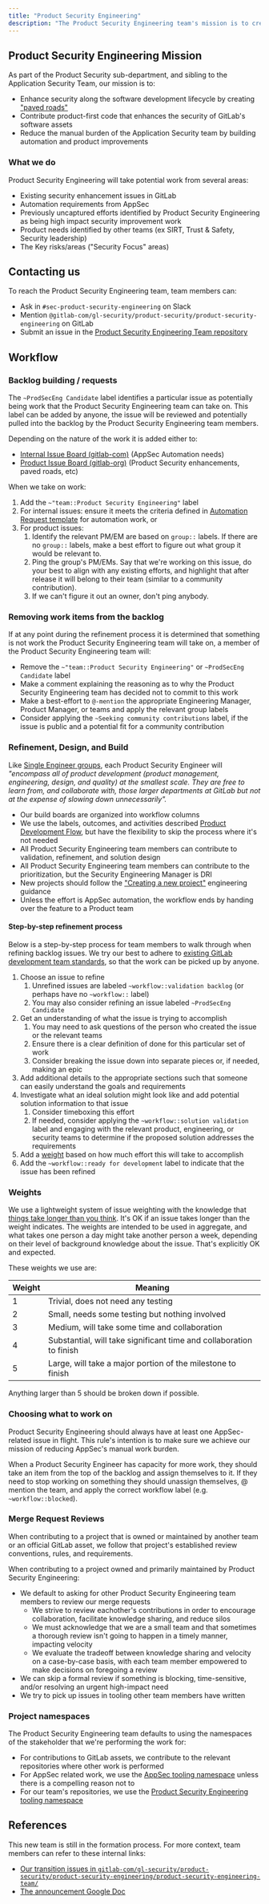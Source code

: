```yaml
---
title: "Product Security Engineering"
description: "The Product Security Engineering team's mission is to create proactive and preventative controls which will scale with the organization and result in improved product security."
---
```


## Product Security Engineering Mission

As part of the Product Security sub-department, and sibling to the Application Security Team, our mission is to:

- Enhance security along the software development lifecycle by creating ["paved roads"](https://netflixtechblog.com/scaling-appsec-at-netflix-part-2-c9e0f1488bc5)
- Contribute product-first code that enhances the security of GitLab's software assets
- Reduce the manual burden of the Application Security team by building automation and product improvements

### What we do

Product Security Engineering will take potential work from several areas:

- Existing security enhancement issues in GitLab
- Automation requirements from AppSec
- Previously uncaptured efforts identified by Product Security Engineering as being high impact security improvement work
- Product needs identified by other teams (ex SIRT, Trust & Safety, Security leadership)
- The Key risks/areas ("Security Focus" areas)

## Contacting us

To reach the Product Security Engineering team, team members can:

- Ask in `#sec-product-security-engineering` on Slack
- Mention `@gitlab-com/gl-security/product-security/product-security-engineering` on GitLab
- Submit an issue in the [Product Security Engineering Team repository](https://gitlab.com/gitlab-com/gl-security/product-security/product-security-engineering/product-security-engineering-team/-/issues)

## Workflow

### Backlog building / requests

The `~ProdSecEng Candidate` label identifies a particular issue as potentially being work that the Product Security Engineering team can take on. This label can be added by anyone, the issue will be reviewed and potentially pulled into the backlog by the Product Security Engineering team members.

Depending on the nature of the work it is added either to:

- [Internal Issue Board (gitlab-com)](https://gitlab.com/groups/gitlab-com/-/boards/7098644) (AppSec Automation needs)
- [Product Issue Board (gitlab-org)](https://gitlab.com/groups/gitlab-org/-/boards/7098625) (Product Security enhancements, paved roads, etc)

When we take on work:

1. Add the `~"team::Product Security Engineering"` label
1. For internal issues: ensure it meets the criteria defined in [Automation Request template](https://gitlab.com/gitlab-com/gl-security/product-security/product-security-engineering/product-security-engineering-team/-/blob/main/.gitlab/issue_templates/automation_request.md) for automation work, or
1. For product issues:
    1. Identify the relevant PM/EM are based on `group::` labels. If there are no `group::` labels, make a best effort to figure out what group it would be relevant to.
    1. Ping the group's PM/EMs. Say that we're working on this issue, do your best to align with any existing efforts, and highlight that after release it will belong to their team (similar to a community contribution).
    1. If we can't figure it out an owner, don't ping anybody.

### Removing work items from the backlog

If at any point during the refinement process it is determined that something is not work the Product Security Engineering team will take on, a member of the Product Security Engineering team will:

- Remove the `~"team::Product Security Engineering"` or `~ProdSecEng Candidate` label
- Make a comment explaining the reasoning as to why the Product Security Engineering team has decided not to commit to this work
- Make a best-effort to `@-mention` the appropriate Engineering Manager, Product Manager, or teams and apply the relevant group labels
- Consider applying the `~Seeking community contributions` label, if the issue is public and a potential fit for a community contribution

### Refinement, Design, and Build

Like [Single Engineer groups](/handbook/engineering/incubation/), each Product Security Engineer will *"encompass all of product development (product management, engineering, design, and quality) at the smallest scale. They are free to learn from, and collaborate with, those larger departments at GitLab but not at the expense of slowing down unnecessarily".*

- Our build boards are organized into workflow columns
- We use the labels, outcomes, and activities described [Product Development Flow](/handbook/product-development-flow/), but have the flexibility to skip the process where it's not needed
- All Product Security Engineering team members can contribute to validation, refinement, and solution design
- All Product Security Engineering team members can contribute to the prioritization, but the Security Engineering Manager is DRI
- New projects should follow the ["Creating a new project"](/handbook/engineering/gitlab-repositories/#creating-a-new-project) engineering guidance
- Unless the effort is AppSec automation, the workflow ends by handing over the feature to a Product team

#### Step-by-step refinement process

Below is a step-by-step process for team members to walk through when refining backlog issues. We try our best to adhere to [existing GitLab development team standards](https://handbook.gitlab.com/handbook/product-development-flow/), so that the work can be picked up by anyone.

1. Choose an issue to refine
    1. Unrefined issues are labeled `~workflow::validation backlog` (or perhaps have no `~workflow::` label)
    1. You may also consider refining an issue labeled `~ProdSecEng Candidate`
1. Get an understanding of what the issue is trying to accomplish
    1. You may need to ask questions of the person who created the issue or the relevant teams
    1. Ensure there is a clear definition of done for this particular set of work
    1. Consider breaking the issue down into separate pieces or, if needed, making an epic
1. Add additional details to the appropriate sections such that someone can easily understand the goals and requirements
1. Investigate what an ideal solution might look like and add potential solution information to that issue
    1. Consider timeboxing this effort
    1. If needed, consider applying the `~workflow::solution validation` label and engaging with the relevant product, engineering, or security teams to determine if the proposed solution addresses the requirements
1. Add a [weight](https://handbook.gitlab.com/handbook/security/product-security/product-security-engineering/#weights) based on how much effort this will take to accomplish
1. Add the `~workflow::ready for development` label to indicate that the issue has been refined

### Weights

We use a lightweight system of issue weighting with the knowledge that [things take longer than you think].
It's OK if an issue takes longer than the weight indicates. The weights are intended to be used in aggregate, and what takes one person a day might take another person a week, depending on their level of background knowledge about the issue. That's explicitly OK and expected.

These weights we use are:

| Weight | Meaning |
| --- | --- |
| 1 | Trivial, does not need any testing |
| 2 | Small, needs some testing but nothing involved |
| 3 | Medium, will take some time and collaboration |
| 4 | Substantial, will take significant time and collaboration to finish |
| 5 | Large, will take a major portion of the milestone to finish |

Anything larger than 5 should be broken down if possible.

[things take longer than you think]: https://erikbern.com/2019/04/15/why-software-projects-take-longer-than-you-think-a-statistical-model.html

### Choosing what to work on

Product Security Engineering should always have at least one AppSec-related issue in flight. This rule's intention is to make sure we achieve our mission of reducing AppSec's manual work burden.

When a Product Security Engineer has capacity for more work, they should take an item from the top of the backlog and assign themselves to it. If they need to stop working on something they should unassign themselves, @ mention the team, and apply the correct workflow label (e.g. `~workflow::blocked`).

### Merge Request Reviews

When contributing to a project that is owned or maintained by another team or an official GitLab asset, we follow that project's established review conventions, rules, and requirements.

When contributing to a project owned and primarily maintained by Product Security Engineering:

- We default to asking for other Product Security Engineering team members to review our merge requests
  - We strive to review eachother's contributions in order to encourage collaboration, facilitate knowledge sharing, and reduce silos
  - We must acknowledge that we are a small team and that sometimes a thorough review isn't going to happen in a timely manner, impacting velocity
  - We evaluate the tradeoff between knowledge sharing and velocity on a case-by-case basis, with each team member empowered to make decisions on foregoing a review
- We can skip a formal review if something is blocking, time-sensitive, and/or resolving an urgent high-impact need
- We try to pick up issues in tooling other team members have written

### Project namespaces

The Product Security Engineering team defaults to using the namespaces of the stakeholder that we're performing the work for:

- For contributions to GitLab assets, we contribute to the relevant repositories where other work is performed
- For AppSec related work, we use the [AppSec tooling namespace](https://gitlab.com/gitlab-com/gl-security/appsec/tooling) unless there is a compelling reason not to
- For our team's repositories, we use the [Product Security Engineering tooling namespace](https://gitlab.com/gitlab-com/gl-security/product-security/product-security-engineering/tooling)

## References

This new team is still in the formation process. For more context, team members can refer to these internal links:

- [Our transition issues in `gitlab-com/gl-security/product-security/product-security-engineering/product-security-engineering-team/`](https://gitlab.com/groups/gitlab-com/gl-security/-/issues/?sort=created_date&state=opened&label_name%5B%5D=AppSec%3A%3ATransition&first_page_size=20)
- [The announcement Google Doc](https://docs.google.com/document/d/19NO6S02fMF3FZWkrptpXEFp6x2g6L9fro4qYUuITOsw/edit)
